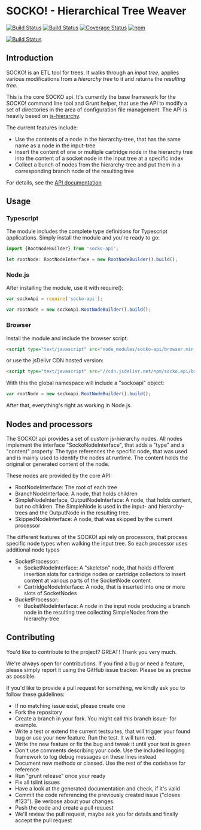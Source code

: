 # SOCKO! - Hierarchical Tree Weaver

[![Build Status](https://saucelabs.com/buildstatus/socko-api)](https://saucelabs.com/beta/builds/d5873708d20f42289856389b27b6ec13) [![Build Status](https://travis-ci.org/dodevops/socko-api.svg?branch=master)](https://travis-ci.org/dodevops/socko-api) [![Coverage Status](https://coveralls.io/repos/github/dodevops/socko-api/badge.svg?branch=master)](https://coveralls.io/github/dodevops/socko-api?branch=master) [![npm](https://img.shields.io/npm/v/socko-api.svg)](https://www.npmjs.com/package/socko-api)

[![Build Status](https://saucelabs.com/browser-matrix/socko-api.svg)](https://saucelabs.com/beta/builds/d5873708d20f42289856389b27b6ec13)

## Introduction

SOCKO! is an ETL tool for trees. It walks through an *input tree*, applies various modifications from a *hierarchy tree* to it and returns the *resulting tree*.

This is the core SOCKO api. It's currently the base framework for the SOCKO! command line tool and Grunt helper, that use the API to modify a set of directories in the area of configuration file management. The API is heavily based on [js-hierarchy](https://www.npmjs.com/package/js-hierarchy).

The current features include:

* Use the contents of a node in the hierarchy-tree, that has the same name as a node in the input-tree
* Insert the content of one or multiple cartridge node in the hierarchy tree into the content of a socket node in the input tree at a specific index
* Collect a bunch of nodes from the hierarchy-tree and put them in a corresponding branch node of the resulting tree

For details, see the [API documentation](https://dodevops.github.io/socko-api/)

## Usage

### Typescript

The module includes the complete type definitions for Typescript
applications. Simply install the module and you're ready to go:

```typescript
import {RootNodeBuilder} from 'socko-api';

let rootNode: RootNodeInterface = new RootNodeBuilder().build();
```

### Node.js

After installing the module, use it with require():

```javascript
var sockoApi = require('socko-api');

var rootNode = new sockoApi.RootNodeBuilder().build();
```

### Browser

Install the module and include the browser script:

```html
<script type="text/javascript" src="node_modules/socko-api/browser.min.js"></script>
```

or use the jsDelivr CDN hosted version:
```html
<script type="text/javascript" src="//cdn.jsdelivr.net/npm/socko.api/browser.min.js"></script>
```

With this the global namespace will include a "sockoapi" object:

```javascript
var rootNode = new sockoapi.RootNodeBuilder().build();
```

After that, everything's right as working in Node.js.

## Nodes and processors

The SOCKO! api provides a set of custom js-hierarchy nodes. All nodes implement the interface "SockoNodeInterface", that adds a "type" and a "content" property. The type references the specific node, that was used and is mainly used to identify the nodes at runtime. The content holds the original or generated content of the node.

These nodes are provided by the core API:

* RootNodeInterface: The root of each tree
* BranchNodeInterface: A node, that holds children
* SimpleNodeInterface, OutputNodeInterface: A node, that holds content, but no children. The SimpleNode is used in the input- and hierarchy-trees and the OutputNode in the resulting tree.
* SkippedNodeInterface: A node, that was skipped by the current processor

The different features of the SOCKO! api rely on processors, that process specific node types when walking the input tree. So each processor uses additional node types

* SocketProcessor:
  - SocketNodeInterface: A "skeleton" node, that holds different insertion slots for cartridge nodes or cartridge collectors to insert content at various parts of the SocketNode content
  - CartridgeNodeInterface: A node, that is inserted into one or more slots of SocketNodes
* BucketProcessor:
  - BucketNodeInterface: A node in the input node producing a branch node in the resulting tree collecting SimpleNodes from the hierarchy-tree

## Contributing

You'd like to contribute to the project? GREAT! Thank you very much.

We're always open for contributions. If you find a bug or need a feature, please simply report it using the GitHub issue tracker. Please be as precise as possible.

If you'd like to provide a pull request for something, we kindly ask you to follow these guidelines:

* If no matching issue exist, please create one
* Fork the repository
* Create a branch in your fork. You might call this branch issue-<issue number> for example.
* Write a test or extend the current testsuites, that will trigger your found bug or use your new feature. Run the test. It will turn red.
* Write the new feature or fix the bug and tweak it until your test is green
* Don't use comments describing your code. Use the included logging framework to log debug messages on these lines instead
* Document new methods or classed. Use the rest of the codebase for reference
* Run "grunt release" once your ready
* Fix all tslint issues
* Have a look at the generated documentation and check, if it's valid
* Commit the code referencing the previously created issue ("closes #123"). Be verbose about your changes.
* Push the code and create a pull request
* We'll review the pull request, maybe ask you for details and finally accept the pull request
